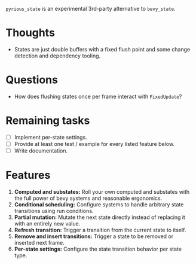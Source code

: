 `pyrious_state` is an experimental 3rd-party alternative to `bevy_state`.

# Thoughts

- States are just double buffers with a fixed flush point and some change detection and dependency tooling.

# Questions

- How does flushing states once per frame interact with `FixedUpdate`?

# Remaining tasks

- [ ] Implement per-state settings.
- [ ] Provide at least one test / example for every listed feature below.
- [ ] Write documentation.

# Features

1. **Computed and substates:** Roll your own computed and substates with the full power of bevy systems and reasonable ergonomics.
3. **Conditional scheduling:** Configure systems to handle arbitrary state transitions using run conditions.
4. **Partial mutation:** Mutate the next state directly instead of replacing it with an entirely new value.
5. **Refresh transition:** Trigger a transition from the current state to itself.
6. **Remove and insert transitions:** Trigger a state to be removed or inserted next frame.
7. **Per-state settings:** Configure the state transition behavior per state type.
